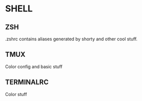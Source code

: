 # SHELL

## ZSH

.zshrc contains aliases generated by shorty and other cool stuff.

## TMUX

Color config and basic stuff
## TERMINALRC

Color stuff
